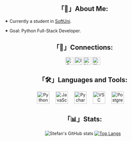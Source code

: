 <!--<h1 align="center">Hello, I'm Stefan Kolev!</h1>-->

<h2 align="center">「📝」About Me:</h2>

<p align="left">✦ Currently a student in <a href='https://softuni.bg'>SoftUni</a>.</p>
<p align="left">✦ Goal: Python Full-Stack Developer.</p>

<h2 align="center">「🔗」Connections:</h2>

<div align="center">
<div id="badges">
    <a href="https://www.facebook.com/kolevxx"><img src="https://img.shields.io/badge/Facebook-111?style=for-the-badge&logo=facebook&logoColor=white" height='25' alt="Facebook Badge"/></a>
    <a href="https://www.instagram.com/s.kolevv"><img src="https://img.shields.io/badge/Instagram-111?style=for-the-badge&logo=instagram&logoColor=white" height='25' alt="Instagram Badge"/></a>
    <a href="https://www.linkedin.com/in/kolevx"><img src="https://img.shields.io/badge/Linkedin-111?style=for-the-badge&logo=linkedin&logoColor=white" height='25' alt="LinkedIn Badge"/></a>
    <a href="https://www.youtube.com/@s.kolevv"><img src="https://img.shields.io/badge/YouTube-111?style=for-the-badge&logo=youtube&logoColor=white" height='25' alt="Youtube Badge"/></a>
</div>
  </div>

<h2 align="center">「🛠」Languages and Tools:</h2>

<div align="center">
  <img src="https://cdn.jsdelivr.net/gh/devicons/devicon/icons/python/python-original.svg" height="40" alt="Python Logo"  />
  <img width="12" />
  <img src="https://cdn.jsdelivr.net/gh/devicons/devicon/icons/javascript/javascript-original.svg" height="40" alt="JavaScript Logo"  />
  <img width="12" />
  <img src="https://cdn.jsdelivr.net/gh/devicons/devicon/icons/pycharm/pycharm-original.svg" height="40" alt="Pycharm Logo"  />
  <img width="12" />
  <img src="https://cdn.jsdelivr.net/gh/devicons/devicon/icons/vscode/vscode-original.svg" height="40" alt="VSC Logo"  />
  <img width="12" />
  <img src="https://cdn.jsdelivr.net/gh/devicons/devicon/icons/postgresql/postgresql-original.svg" height="40" alt="PostgreSQL Logo"  />
  <img width="12" />
</div>

<h2 align="center">「📊」Stats:</h2>

<div align="center">
  
![Stefan's GitHub stats](https://github-readme-stats.vercel.app/api?username=kolevx&show_icons=true&theme=transparent&border_color=00000000) [![Top Langs](https://github-readme-stats.vercel.app/api/top-langs/?username=kolevx&theme=transparent&border_color=00000000)](https://github.com/stefankolevv/github-readme-stats)
</div>
